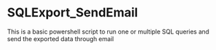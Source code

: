 # SQLExport_SendEmail
This is a basic powershell script to run one or multiple SQL queries and send the exported data through email
